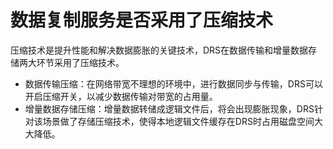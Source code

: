 # 数据复制服务是否采用了压缩技术<a name="drs_16_1122"></a>

压缩技术是提升性能和解决数据膨胀的关键技术，DRS在数据传输和增量数据存储两大环节采用了压缩技术。

-   数据传输压缩：在网络带宽不理想的环境中，进行数据同步与传输，DRS可以开启压缩开关，以减少数据传输对带宽的占用量。
-   增量数据存储压缩：增量数据转储成逻辑文件后，将会出现膨胀现象，DRS针对该场景做了存储压缩技术，使得本地逻辑文件缓存在DRS时占用磁盘空间大大降低。

